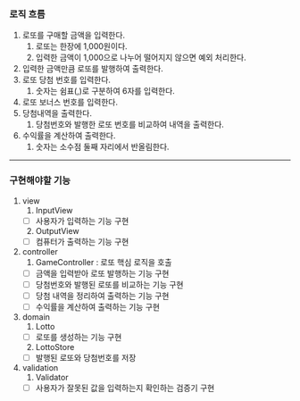 ### 로직 흐름

1. 로또를 구매할 금액을 입력한다.
   1. 로또는 한장에 1,000원이다.
   2. 입력한 금액이 1,000으로 나누어 떨어지지 않으면 예외 처리한다.
2. 입력한 금액만큼 로또를 발행하여 출력한다.
3. 로또 당첨 번호를 입력한다.
   1. 숫자는 쉼표(,)로 구분하여 6자를 입력한다.
4. 로또 보너스 번호를 입력한다.
5. 당첨내역을 출력한다.
   1. 당첨번호와 발행한 로또 번호를 비교하여 내역을 출력한다.
6. 수익률을 계산하여 출력한다.
   1. 숫자는 소수점 둘째 자리에서 반올림한다.

---

### 구현해야할 기능

1. view
   1. InputView
    - [ ] 사용자가 입력하는 기능 구현
   2. OutputView
    - [ ] 컴퓨터가 출력하는 기능 구현

2. controller
   1. GameController : 로또 핵심 로직을 호출
    - [ ] 금액을 입력받아 로또 발행하는 기능 구현
    - [ ] 당첨번호와 발행된 로또를 비교하는 기능 구현
    - [ ] 당첨 내역을 정리하여 출력하는 기능 구현
    - [ ] 수익률을 계산하여 출력하는 기능 구현

3. domain
   1. Lotto
    - [ ] 로또를 생성하는 기능 구현
   2. LottoStore
    - [ ] 발행된 로또와 당첨번호를 저장

4. validation
   1. Validator
    - [ ] 사용자가 잘못된 값을 입력하는지 확인하는 검증기 구현
